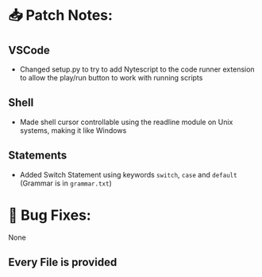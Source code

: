 # 📥 Patch Notes:
## VSCode
- Changed setup.py to try to add Nytescript to the code runner extension to allow the play/run button to work with running scripts
## Shell
- Made shell cursor controllable using the readline module on Unix systems, making it like Windows
## Statements
- Added Switch Statement using keywords ```switch```, ```case``` and ```default``` (Grammar is in  ```grammar.txt```)

# 🐞 Bug Fixes:
None

## Every File is provided
